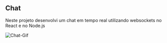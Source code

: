 ## Chat
Neste projeto desenvolvi um chat em tempo real utilizando websockets no React e no Node.js 


![Chat-Gif](https://user-images.githubusercontent.com/107321260/234353304-0262f742-afd7-4922-a267-b040767e0a16.gif)
